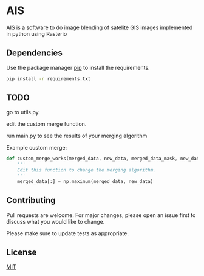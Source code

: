 # AIS

AIS is a software to do image blending of satelite GIS images implemented in python using Rasterio

## Dependencies

Use the package manager [pip](https://pip.pypa.io/en/stable/) to install the requirements.

```bash
pip install -r requirements.txt
```

## TODO

go to utils.py.

edit the custom merge function.

run main.py to see the results of your merging algorithm

Example custom merge:
```python
def custom_merge_works(merged_data, new_data, merged_data_mask, new_data_mask, index=None, roff=None, coff=None):
    '''
    Edit this function to change the merging algorithm.
    '''
    merged_data[:] = np.maximum(merged_data, new_data)
```

## Contributing
Pull requests are welcome. For major changes, please open an issue first to discuss what you would like to change.

Please make sure to update tests as appropriate.

## License
[MIT](https://choosealicense.com/licenses/mit/)